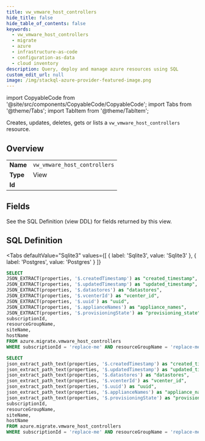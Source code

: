```yaml
--- 
title: vw_vmware_host_controllers
hide_title: false
hide_table_of_contents: false
keywords:
  - vw_vmware_host_controllers
  - migrate
  - azure
  - infrastructure-as-code
  - configuration-as-data
  - cloud inventory
description: Query, deploy and manage azure resources using SQL
custom_edit_url: null
image: /img/stackql-azure-provider-featured-image.png
---
```


import CopyableCode from '@site/src/components/CopyableCode/CopyableCode';
import Tabs from '@theme/Tabs';
import TabItem from '@theme/TabItem';

Creates, updates, deletes, gets or lists a <code>vw_vmware_host_controllers</code> resource.

## Overview
<table><tbody>
<tr><td><b>Name</b></td><td><code>vw_vmware_host_controllers</code></td></tr>
<tr><td><b>Type</b></td><td>View</td></tr>
<tr><td><b>Id</b></td><td><CopyableCode code="azure.migrate.vw_vmware_host_controllers" /></td></tr>
</tbody></table>

## Fields

See the SQL Definition (view DDL) for fields returned by this view.

## SQL Definition

<Tabs
defaultValue="Sqlite3"
values={[
{ label: 'Sqlite3', value: 'Sqlite3' },
{ label: 'Postgres', value: 'Postgres' }
]}
>
<TabItem value="Sqlite3">

```sql
SELECT
JSON_EXTRACT(properties, '$.createdTimestamp') as "created_timestamp",
JSON_EXTRACT(properties, '$.updatedTimestamp') as "updated_timestamp",
JSON_EXTRACT(properties, '$.datastores') as "datastores",
JSON_EXTRACT(properties, '$.vcenterId') as "vcenter_id",
JSON_EXTRACT(properties, '$.uuid') as "uuid",
JSON_EXTRACT(properties, '$.applianceNames') as "appliance_names",
JSON_EXTRACT(properties, '$.provisioningState') as "provisioning_state",
subscriptionId,
resourceGroupName,
siteName,
hostName
FROM azure.migrate.vmware_host_controllers
WHERE subscriptionId = 'replace-me' AND resourceGroupName = 'replace-me' AND siteName = 'replace-me';
```

</TabItem>
<TabItem value="Postgres">

```sql
SELECT
json_extract_path_text(properties, '$.createdTimestamp') as "created_timestamp",
json_extract_path_text(properties, '$.updatedTimestamp') as "updated_timestamp",
json_extract_path_text(properties, '$.datastores') as "datastores",
json_extract_path_text(properties, '$.vcenterId') as "vcenter_id",
json_extract_path_text(properties, '$.uuid') as "uuid",
json_extract_path_text(properties, '$.applianceNames') as "appliance_names",
json_extract_path_text(properties, '$.provisioningState') as "provisioning_state",
subscriptionId,
resourceGroupName,
siteName,
hostName
FROM azure.migrate.vmware_host_controllers
WHERE subscriptionId = 'replace-me' AND resourceGroupName = 'replace-me' AND siteName = 'replace-me';
```

</TabItem>
</Tabs>
